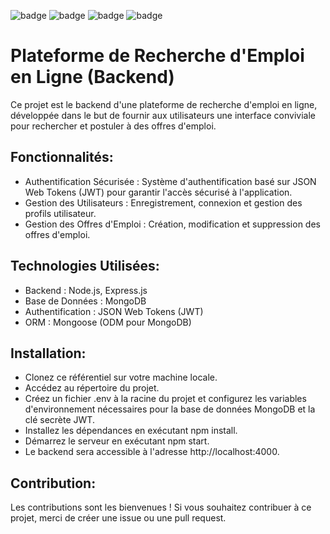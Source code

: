 ![badge](https://img.shields.io/badge/MongoDB-4EA94B?style=for-the-badge&logo=mongodb&logoColor=white)
![badge](https://img.shields.io/badge/Express.js-404D59?style=for-the-badge)
![badge](https://img.shields.io/badge/React-20232A?style=for-the-badge&logo=react&logoColor=61DAFB)
![badge](https://img.shields.io/badge/Node.js-43853D?style=for-the-badge&logo=node.js&logoColor=white)



# Plateforme de Recherche d'Emploi en Ligne (Backend)

Ce projet est le backend d'une plateforme de recherche d'emploi en ligne, développée dans le but de fournir aux utilisateurs une interface conviviale pour rechercher et postuler à des offres d'emploi.

## Fonctionnalités:

- Authentification Sécurisée : Système d'authentification basé sur JSON Web Tokens (JWT) pour garantir l'accès sécurisé à l'application.
- Gestion des Utilisateurs : Enregistrement, connexion et gestion des profils utilisateur.
- Gestion des Offres d'Emploi : Création, modification et suppression des offres d'emploi.

## Technologies Utilisées:

- Backend : Node.js, Express.js
- Base de Données : MongoDB
- Authentification : JSON Web Tokens (JWT)
- ORM : Mongoose (ODM pour MongoDB)

## Installation:

- Clonez ce référentiel sur votre machine locale.
- Accédez au répertoire du projet.
- Créez un fichier .env à la racine du projet et configurez les variables d'environnement nécessaires pour la base de données MongoDB et la clé secrète JWT.
- Installez les dépendances en exécutant npm install.
- Démarrez le serveur en exécutant npm start.
- Le backend sera accessible à l'adresse http://localhost:4000.

## Contribution:

Les contributions sont les bienvenues ! Si vous souhaitez contribuer à ce projet, merci de créer une issue ou une pull request.
